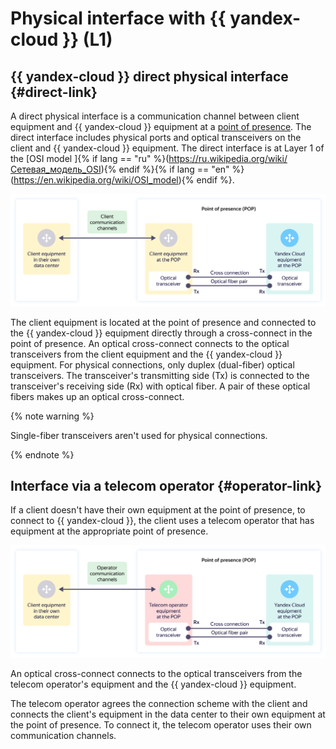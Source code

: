 # Physical interface with {{ yandex-cloud }} (L1)

## {{ yandex-cloud }} direct physical interface {#direct-link}

A direct physical interface is a communication channel between client equipment and {{ yandex-cloud }} equipment at a [point of presence](points-of-presence.md). The direct interface includes physical ports and optical transceivers on the client and {{ yandex-cloud }} equipment. The direct interface is at Layer 1 of the [OSI model ]{% if lang == "ru" %}(https://ru.wikipedia.org/wiki/Сетевая_модель_OSI){% endif %}{% if lang == "en" %}(https://en.wikipedia.org/wiki/OSI_model){% endif %}.

![direct-link](../../_assets/cloud-interconnect/interconnect-phy-1.svg)

The client equipment is located at the point of presence and connected to the {{ yandex-cloud }} equipment directly through a cross-connect in the point of presence. An optical cross-connect connects to the optical transceivers from the client equipment and the {{ yandex-cloud }} equipment. For physical connections, only duplex (dual-fiber) optical transceivers. The transceiver's transmitting side (Tx) is connected to the transceiver's receiving side (Rx) with optical fiber. A pair of these optical fibers makes up an optical cross-connect.

{% note warning %}

Single-fiber transceivers aren't used for physical connections.

{% endnote %}

## Interface via a telecom operator {#operator-link}

If a client doesn't have their own equipment at the point of presence, to connect to {{ yandex-cloud }}, the client uses a telecom operator that has equipment at the appropriate point of presence.

![direct-link](../../_assets/cloud-interconnect/interconnect-phy-2.svg)

An optical cross-connect connects to the optical transceivers from the telecom operator's equipment and the {{ yandex-cloud }} equipment.

The telecom operator agrees the connection scheme with the client and connects the client's equipment in the data center to their own equipment at the point of presence. To connect it, the telecom operator uses their own communication channels.
